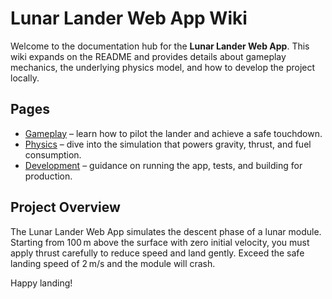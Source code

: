 # Lunar Lander Web App Wiki

Welcome to the documentation hub for the **Lunar Lander Web App**. This wiki expands on the README and provides details about gameplay mechanics, the underlying physics model, and how to develop the project locally.

## Pages

- [Gameplay](Gameplay.md) – learn how to pilot the lander and achieve a safe touchdown.
- [Physics](Physics.md) – dive into the simulation that powers gravity, thrust, and fuel consumption.
- [Development](Development.md) – guidance on running the app, tests, and building for production.

## Project Overview

The Lunar Lander Web App simulates the descent phase of a lunar module. Starting from 100 m above the surface with zero initial velocity, you must apply thrust carefully to reduce speed and land gently. Exceed the safe landing speed of 2 m/s and the module will crash.

Happy landing!

